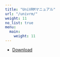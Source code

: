```yaml
---
title: "UniVRMマニュアル"
url: "/univrm/"
weight: 11
no_list: true
menu:
  main:
    weight: 11
---
```


- [Download](https://github.com/vrm-c/UniVRM/releases)
